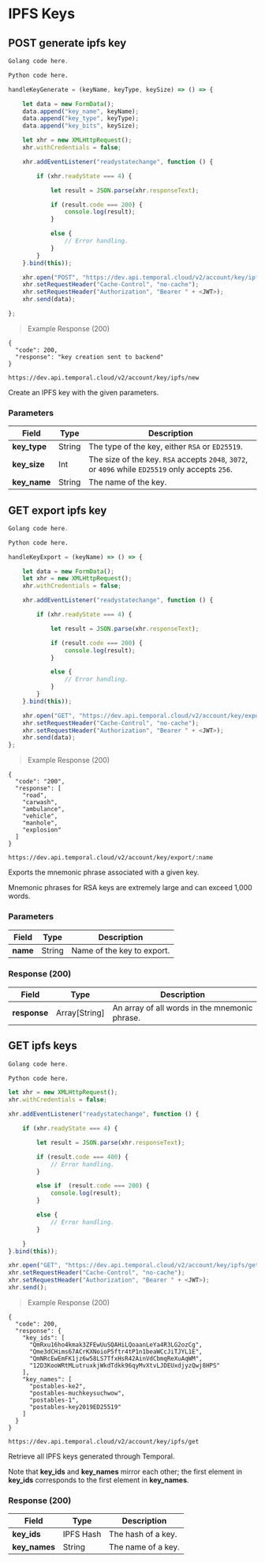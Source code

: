 # IPFS Keys

## POST generate ipfs key

```go
Golang code here.
```

```python
Python code here.
```

```javascript
handleKeyGenerate = (keyName, keyType, keySize) => () => {

    let data = new FormData();
    data.append("key_name", keyName);
    data.append("key_type", keyType);
    data.append("key_bits", keySize);

    let xhr = new XMLHttpRequest();
    xhr.withCredentials = false;

    xhr.addEventListener("readystatechange", function () {

        if (xhr.readyState === 4) {

            let result = JSON.parse(xhr.responseText);

            if (result.code === 200) {
                console.log(result);
            }

            else {
                // Error handling.
            }
        }
    }.bind(this));

    xhr.open("POST", "https://dev.api.temporal.cloud/v2/account/key/ipfs/new");
    xhr.setRequestHeader("Cache-Control", "no-cache");
    xhr.setRequestHeader("Authorization", "Bearer " + <JWT>);
    xhr.send(data);

};
```

> Example Response (200)

```
{
  "code": 200,
  "response": "key creation sent to backend"
}
```

`https://dev.api.temporal.cloud/v2/account/key/ipfs/new`

Create an IPFS key with the given parameters.

### Parameters

| Field | Type | Description
|-----------|------|-------------
| <b>key_type</b> | String | The type of the key, either `RSA` or `ED25519`.
| <b>key_size</b> | Int | The size of the key. `RSA` accepts `2048`, `3072`, or `4096` while `ED25519` only accepts `256`.
| <b>key_name</b> | String | The name of the key.

## GET export ipfs key

```go
Golang code here.
```

```python
Python code here.
```

```javascript
handleKeyExport = (keyName) => () => {

    let data = new FormData();
    let xhr = new XMLHttpRequest();
    xhr.withCredentials = false;

    xhr.addEventListener("readystatechange", function () {

        if (xhr.readyState === 4) {

            let result = JSON.parse(xhr.responseText);

            if (result.code === 200) {
                console.log(result);
            }

            else {
                // Error handling.
            }
        }
    }.bind(this));

    xhr.open("GET", "https://dev.api.temporal.cloud/v2/account/key/export/" + keyName);
    xhr.setRequestHeader("Cache-Control", "no-cache");
    xhr.setRequestHeader("Authorization", "Bearer " + <JWT>);
    xhr.send(data);
};
```

> Example Response (200)

```
{
  "code": "200",
  "response": [
    "road",
    "carwash",
    "ambulance",
    "vehicle",
    "manhole",
    "explosion"
  ]
}
```

`https://dev.api.temporal.cloud/v2/account/key/export/:name`

Exports the mnemonic phrase associated with a given key.

<aside class="warning">Mnemonic phrases for RSA keys are extremely large and can exceed 1,000 words.</aside>

### Parameters

| Field | Type | Description
|-----------|------|-------------
| <b>name</b> | String | Name of the key to export.

### Response (200)

| Field | Type | Description
|-----------|------|-------------
| <b>response</b> | Array[String] | An array of all words in the mnemonic phrase.

## GET ipfs keys

```go
Golang code here.
```

```python
Python code here.
```

```javascript
let xhr = new XMLHttpRequest();
xhr.withCredentials = false;

xhr.addEventListener("readystatechange", function () {

    if (xhr.readyState === 4) {

        let result = JSON.parse(xhr.responseText);

        if (result.code === 400) {
            // Error handling.
        }

        else if  (result.code === 200) {
            console.log(result);
        }

        else {
            // Error handling.
        }

    }
}.bind(this));

xhr.open("GET", "https://dev.api.temporal.cloud/v2/account/key/ipfs/get");
xhr.setRequestHeader("Cache-Control", "no-cache");
xhr.setRequestHeader("Authorization", "Bearer " + <JWT>);
xhr.send();
```

> Example Response (200)

```
{
  "code": 200,
  "response": {
    "key_ids": [
      "QmRxu16ho4kmak3ZFEwUuSQAHiLQoaanLeYa4R3LG2ozCg",
      "Qme3dCHims67ACrKXNoioP5ftr4tP1n1beaWCcJiTJYL1E",
      "QmNRcEwEmFK1jz6w58LS7TfxHsR42AinVdCbmqReXuAqWM",
      "12D3KooWRtMLutruxkjWkdTdkk96qyMvXtvLJDEUxdjyzQwj8HPS"
    ],
    "key_names": [
      "postables-ke2",
      "postables-muchkeysuchwow",
      "postables-1",
      "postables-key2019ED25519"
    ]
  }
}
```

`https://dev.api.temporal.cloud/v2/account/key/ipfs/get`

Retrieve all IPFS keys generated through Temporal.

<aside class="warning">Note that <b>key_ids</b> and <b>key_names</b> mirror each other; the first element in <b>key_ids</b> corresponds to the first element in <b>key_names</b>.</aside>

### Response (200)

| Field | Type | Description
|-----------|------|-------------
| <b>key_ids</b> | IPFS Hash | The hash of a key.
| <b>key_names</b> | String | The name of a key.